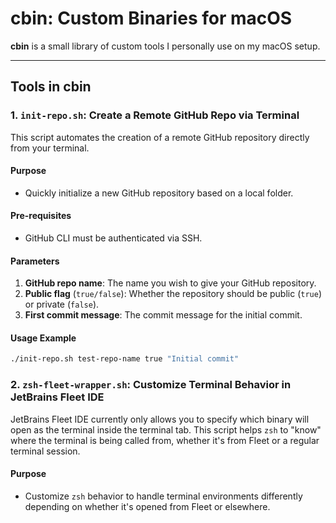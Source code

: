 # cbin: Custom Binaries for macOS

**cbin** is a small library of custom tools I personally use on my macOS setup.

---

## Tools in cbin

### 1. **`init-repo.sh`**: Create a Remote GitHub Repo via Terminal

This script automates the creation of a remote GitHub repository directly from your terminal.

#### **Purpose**

- Quickly initialize a new GitHub repository based on a local folder.

#### **Pre-requisites**

- GitHub CLI must be authenticated via SSH.

#### **Parameters**

1. **GitHub repo name**: The name you wish to give your GitHub repository.
2. **Public flag** (`true/false`): Whether the repository should be public (`true`) or private (`false`).
3. **First commit message**: The commit message for the initial commit.

#### **Usage Example**

```bash
./init-repo.sh test-repo-name true "Initial commit"
```

### 2. **`zsh-fleet-wrapper.sh`**: Customize Terminal Behavior in JetBrains Fleet IDE

JetBrains Fleet IDE currently only allows you to specify which binary will open as the terminal inside the terminal tab.
This
script helps `zsh`
to "know" where the terminal is being called from, whether it's from Fleet or a regular terminal session.

#### **Purpose**

- Customize `zsh` behavior to handle terminal environments differently depending on whether it's opened from Fleet or
  elsewhere.

